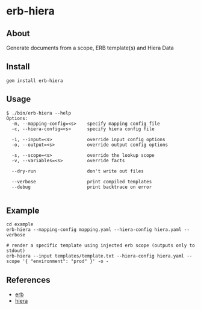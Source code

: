 # erb-hiera

## About

Generate documents from a scope, ERB template(s) and Hiera Data

## Install

```
gem install erb-hiera
```

## Usage

```
$ ./bin/erb-hiera --help
Options:
  -m, --mapping-config=<s>    specify mapping config file
  -c, --hiera-config=<s>      specify hiera config file
                               
  -i, --input=<s>             override input config options
  -o, --output=<s>            override output config options
                               
  -s, --scope=<s>             override the lookup scope
  -v, --variables=<s>         override facts
                               
  --dry-run                   don't write out files
                               
  --verbose                   print compiled templates
  --debug                     print backtrace on error
                               
```

## Example

```
cd example
erb-hiera --mapping-config mapping.yaml --hiera-config hiera.yaml --verbose

# render a specific template using injected erb scope (outputs only to stdout)
erb-hiera --input templates/template.txt --hiera-config hiera.yaml --scope '{ "environment": "prod" }' -o -
```

## References

* [erb](http://www.stuartellis.name/articles/erb/#writing-templates)
* [hiera](https://docs.puppet.com/hiera/)
